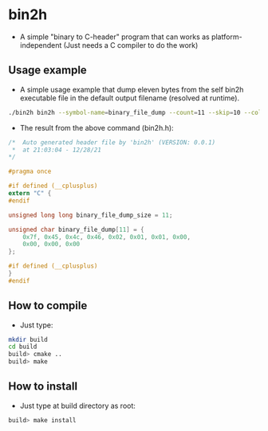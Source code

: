 # bin2h

- A simple "binary to C-header" program that can works as platform-independent (Just needs a C compiler to do the work)

## Usage example

- A simple usage example that dump eleven bytes from the self bin2h executable file in the default output filename (resolved at runtime).

```bash
./bin2h bin2h --symbol-name=binary_file_dump --count=11 --skip=10 --column-size=12
```

- The result from the above command (bin2h.h):

```c
/*  Auto generated header file by 'bin2h' (VERSION: 0.0.1)
 *  at 21:03:04 - 12/28/21
*/

#pragma once

#if defined (__cplusplus)
extern "C" {
#endif

unsigned long long binary_file_dump_size = 11;

unsigned char binary_file_dump[11] = {
    0x7f, 0x45, 0x4c, 0x46, 0x02, 0x01, 0x01, 0x00, 
    0x00, 0x00, 0x00
};

#if defined (__cplusplus)
}
#endif

```

## How to compile

- Just type:

```bash
mkdir build
cd build
build> cmake ..
build> make
```

## How to install

- Just type at build directory as root:

```bash
build> make install
```
